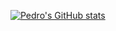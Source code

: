 [![Pedro's GitHub stats](https://github-readme-stats.vercel.app/api?username=pedrosantb&show_icons=true&theme=radical)](https://github.com/anuraghazra/github-readme-stats)
